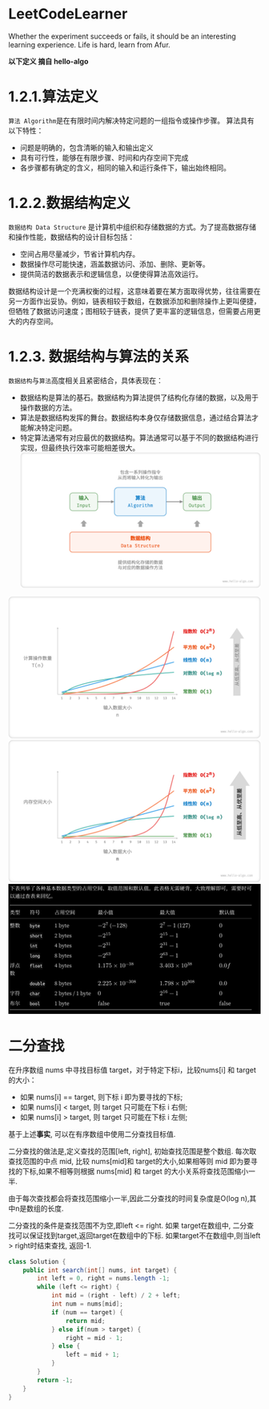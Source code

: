 # LeetCodeLearner
Whether the experiment succeeds or fails, it should be an interesting learning experience.
Life is hard, learn from Afur.

**以下定义 摘自 hello-algo**
# 1.2.1.算法定义
`算法 Algorithm`是在有限时间内解决特定问题的一组指令或操作步骤。 算法具有以下特性：
* 问题是明确的，包含清晰的输入和输出定义
* 具有可行性，能够在有限步骤、时间和内存空间下完成
* 各步骤都有确定的含义，相同的输入和运行条件下，输出始终相同。

# 1.2.2.数据结构定义
`数据结构 Data Structure` 是计算机中组织和存储数据的方式。为了提高数据存储和操作性能，数据结构的设计目标包括：
* 空间占用尽量减少，节省计算机内存。
* 数据操作尽可能快速，涵盖数据访问、添加、删除、更新等。
* 提供简洁的数据表示和逻辑信息，以便使得算法高效运行。

数据结构设计是一个充满权衡的过程，这意味着要在某方面取得优势，往往需要在另一方面作出妥协。例如，链表相较于数组，在数据添加和删除操作上更叫便捷，但牺牲了数据访问速度；图相较于链表，提供了更丰富的逻辑信息，但需要占用更大的内存空间。

# 1.2.3. 数据结构与算法的关系
`数据结构`与`算法`高度相关且紧密结合，具体表现在：
* 数据结构是算法的基石。数据结构为算法提供了结构化存储的数据，以及用于操作数据的方法。
* 算法是数据结构发挥的舞台。数据结构本身仅存储数据信息，通过结合算法才能解决特定问题。
* 特定算法通常有对应最优的数据结构。算法通常可以基于不同的数据结构进行实现，但最终执行效率可能相差很大。
![img.png](img.png)


![img_1.png](img_1.png)
![img_2.png](img_2.png)
![img_3.png](img_3.png)
# 二分查找
在升序数组 nums 中寻找目标值 target，对于特定下标i，比较nums[i] 和 target 的大小：
* 如果 nums[i] == target, 则下标 i 即为要寻找的下标;
* 如果 nums[i] < target, 则 target 只可能在下标 i 右侧;
* 如果 nums[i] > target, 则 target 只可能在下标 i 左侧;

基于上述**事实**, 可以在有序数组中使用二分查找目标值.

二分查找的做法是,定义查找的范围[left, right], 初始查找范围是整个数组. 每次取查找范围的中点 mid, 比较 nums[mid]和 target的大小,如果相等则 mid 即为要寻找的下标,如果不相等则根据 nums[mid] 和 target 的大小关系将查找范围缩小一半.

由于每次查找都会将查找范围缩小一半,因此二分查找的时间复杂度是O(log n),其中n是数组的长度.

二分查找的条件是查找范围不为空,即left <= right. 如果 target在数组中, 二分查找可以保证找到target,返回target在数组中的下标.
如果target不在数组中,则当left > right时结束查找, 返回-1.
```java
class Solution {
    public int search(int[] nums, int target) {
        int left = 0, right = nums.length -1;
        while (left <= right) {
            int mid = (right - left) / 2 + left;
            int num = nums[mid];
            if (num == target) {
                return mid;
            } else if(num > target) {
                right = mid - 1;
            } else {
                left = mid + 1;
            }
        }
        return -1;
    }
}
```
